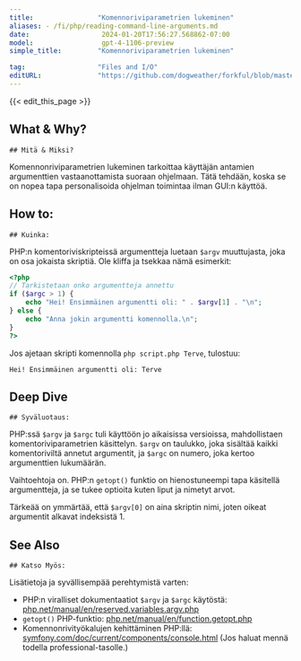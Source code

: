 ```yaml
---
title:                "Komennoriviparametrien lukeminen"
aliases: - /fi/php/reading-command-line-arguments.md
date:                  2024-01-20T17:56:27.568862-07:00
model:                 gpt-4-1106-preview
simple_title:         "Komennoriviparametrien lukeminen"

tag:                  "Files and I/O"
editURL:              "https://github.com/dogweather/forkful/blob/master/content/fi/php/reading-command-line-arguments.md"
---
```


{{< edit_this_page >}}

## What & Why?
`## Mitä & Miksi?`

Komennonriviparametrien lukeminen tarkoittaa käyttäjän antamien argumenttien vastaanottamista suoraan ohjelmaan. Tätä tehdään, koska se on nopea tapa personalisoida ohjelman toimintaa ilman GUI:n käyttöä.

## How to:
`## Kuinka:`

PHP:n komentoriviskripteissä argumentteja luetaan `$argv` muuttujasta, joka on osa jokaista skriptiä. Ole kliffa ja tsekkaa nämä esimerkit:

```PHP
<?php
// Tarkistetaan onko argumentteja annettu
if ($argc > 1) {
    echo "Hei! Ensimmäinen argumentti oli: " . $argv[1] . "\n";
} else {
    echo "Anna jokin argumentti komennolla.\n";
}
?>
```
Jos ajetaan skripti komennolla `php script.php Terve`, tulostuu:

```
Hei! Ensimmäinen argumentti oli: Terve
```

## Deep Dive
`## Syväluotaus:`

PHP:ssä `$argv` ja `$argc` tuli käyttöön jo aikaisissa versioissa, mahdollistaen komentoriviparametrien käsittelyn. `$argv` on taulukko, joka sisältää kaikki komentoriviltä annetut argumentit, ja `$argc` on numero, joka kertoo argumenttien lukumäärän.

Vaihtoehtoja on. PHP:n `getopt()` funktio on hienostuneempi tapa käsitellä argumentteja, ja se tukee optioita kuten liput ja nimetyt arvot.

Tärkeää on ymmärtää, että `$argv[0]` on aina skriptin nimi, joten oikeat argumentit alkavat indeksistä 1.

## See Also
`## Katso Myös:`

Lisätietoja ja syvällisempää perehtymistä varten:

- PHP:n viralliset dokumentaatiot `$argv` ja `$argc` käytöstä: [php.net/manual/en/reserved.variables.argv.php](https://www.php.net/manual/en/reserved.variables.argv.php)
- `getopt()` PHP-funktio: [php.net/manual/en/function.getopt.php](https://www.php.net/manual/en/function.getopt.php)
- Komennonrivityökalujen kehittäminen PHP:llä: [symfony.com/doc/current/components/console.html](https://symfony.com/doc/current/components/console.html) (Jos haluat mennä todella professional-tasolle.)
